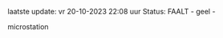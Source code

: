 laatste update: 
vr 20-10-2023 22:08   uur 
Status: FAALT - geel - 
<div class="service Y">microstation</div>